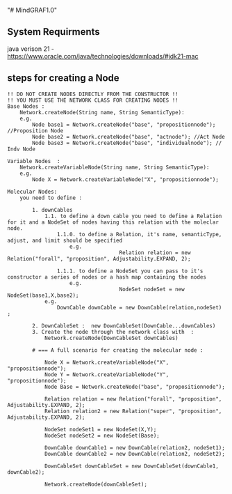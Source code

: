 "# MindGRAF1.0" 

## System Requirments
java verison 21 - https://www.oracle.com/java/technologies/downloads/#jdk21-mac

## steps for creating a Node
    !! DO NOT CREATE NODES DIRECTLY FROM THE CONSTRUCTOR !! 
    !! YOU MUST USE THE NETWORK CLASS FOR CREATING NODES !!
    Base Nodes :
        Network.createNode(String name, String SemanticType): 
        e.g.
            Node base1 = Network.createNode("base", "propositionnode"); //Proposition Node
            Node base2 = Network.createNode("base", "actnode"); //Act Node
            Node base3 = Network.createNode("base", "individualnode"); // Indv Node
    
    Variable Nodes  :
        Network.createVariableNode(String name, String SemanticType):
        e.g.
            Node X = Network.createVariableNode("X", "propositionnode");

    Molecular Nodes: 
        you need to define :

            1. downCables
                1.1. to define a down cable you need to define a Relation for it and a NodeSet of nodes having this relation with the moleclar node.
                    1.1.0. to define a Relation, it's name, semanticType, adjust, and limit should be specified
                        e.g.  
                                        Relation relation = new Relation("forall", "proposition", Adjustability.EXPAND, 2);
                                        
                    1.1.1. to define a NodeSet you can pass to it's constructor a series of nodes or a hash map containing the nodes 
                        e.g.  
                                        NodeSet nodeSet = new NodeSet(base1,X,base2);
                e.g. 
                    DownCable downCable = new DownCable(relation,nodeSet) ;

            2. DownCableSet :  new DownCableSet(DownCable...downCables)
            3. Create the node through the network class with  :     
                Network.createNode(DownCableSet downCables) 

            # === A full scenario for creating the molecular node : 
            
                Node X = Network.createVariableNode("X", "propositionnode");
                Node Y = Network.createVariableNode("Y", "propositionnode");
            	Node Base = Network.createNode("base", "propositionnode");

                Relation relation = new Relation("forall", "proposition", Adjustability.EXPAND, 2);
                Relation relation2 = new Relation("super", "proposition", Adjustability.EXPAND, 2);
                    
                NodeSet nodeSet1 = new NodeSet(X,Y);
                NodeSet nodeSet2 = new NodeSet(Base);

                DownCable downCable1 = new DownCable(relation2, nodeSet1);
                DownCable downCable2 = new DownCable(relation2, nodeSet2);

                DownCableSet downCableSet = new DownCableSet(downCable1, downCable2);

                Network.createNode(downCableSet);